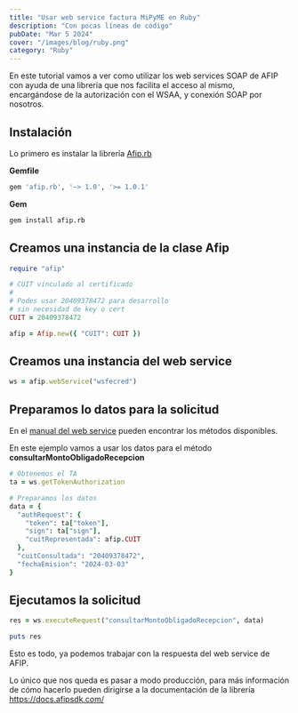 ```yaml
---
title: "Usar web service factura MiPyME en Ruby"
description: "Con pocas líneas de código"
pubDate: "Mar 5 2024"
cover: "/images/blog/ruby.png"
category: "Ruby"
---
```


En este tutorial vamos a ver como utilizar los web services SOAP de AFIP con ayuda de una librería que nos facilita el acceso al mismo, encargándose de la autorización con el WSAA, y conexión SOAP por nosotros.

## Instalación

Lo primero es instalar la librería [Afip.rb](https://github.com/AfipSDK/afip.rb)

**Gemfile**

```ruby
gem 'afip.rb', '~> 1.0', '>= 1.0.1'
```

**Gem**

```bash
gem install afip.rb
```

## Creamos una instancia de la clase Afip

```ruby
require "afip"

# CUIT vinculado al certificado
#
# Podes usar 20409378472 para desarrollo
# sin necesidad de key o cert
CUIT = 20409378472

afip = Afip.new({ "CUIT": CUIT })
```

## Creamos una instancia del web service

```ruby
ws = afip.webService("wsfecred")
```

## Preparamos lo datos para la solicitud

En el [manual del web service](https://servicioscf.afip.gob.ar/facturadecreditoelectronica/documentos/Manual-Desarrollador-WSFECRED.pdf) pueden encontrar los métodos disponibles.

En este ejemplo vamos a usar los datos para el método **consultarMontoObligadoRecepcion**

```ruby
# Obtenemos el TA
ta = ws.getTokenAuthorization

# Preparamos los datos
data = {
  "authRequest": {
    "token": ta["token"],
    "sign": ta["sign"],
    "cuitRepresentada": afip.CUIT
  },
  "cuitConsultada": "20409378472",
  "fechaEmision": "2024-03-03"
}
```

## Ejecutamos la solicitud

```ruby
res = ws.executeRequest("consultarMontoObligadoRecepcion", data)

puts res
```

Esto es todo, ya podemos trabajar con la respuesta del web service de AFIP.

Lo único que nos queda es pasar a modo producción, para más información de cómo hacerlo pueden dirigirse a la documentación de la librería https://docs.afipsdk.com/